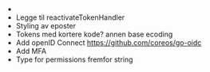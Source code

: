 -
- Legge til reactivateTokenHandler
- Styling av eposter
- Tokens med kortere kode? annen base ecoding
- Add openID Connect https://github.com/coreos/go-oidc
- Add MFA
- Type for permissions fremfor string
